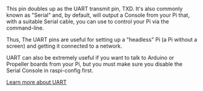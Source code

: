 This pin doubles up as the UART transmit pin, TXD. It's also commonly known as "Serial" and, by default, will output a Console from your Pi that, with a suitable Serial cable, you can use to control your Pi via the command-line.

Thus, The UART pins are useful for setting up a "headless" Pi (a Pi without a screen) and getting it connected to a network.

UART can also be extremely useful if you want to talk to Arduino or Propeller boards from your Pi, but you must make sure you disable the Serial Console in raspi-config first.

[Learn more about UART](/pinout/uart)